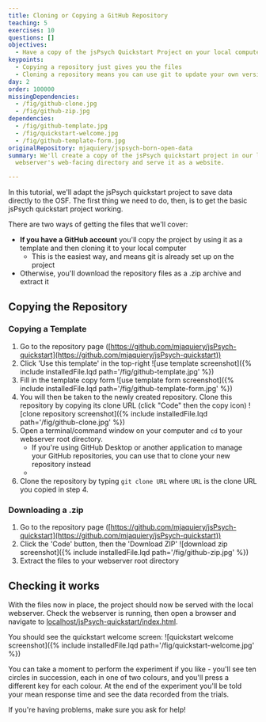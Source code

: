 ```yaml
---
title: Cloning or Copying a GitHub Repository
teaching: 5
exercises: 10
questions: []
objectives:
  - Have a copy of the jsPsych Quickstart Project on your local computer
keypoints:
  - Copying a repository just gives you the files
  - Cloning a repository means you can use git to update your own version
day: 2
order: 100000
missingDependencies:
  - /fig/github-clone.jpg
  - /fig/github-zip.jpg
dependencies:
  - /fig/github-template.jpg
  - /fig/quickstart-welcome.jpg
  - /fig/github-template-form.jpg
originalRepository: mjaquiery/jspsych-born-open-data
summary: We'll create a copy of the jsPsych quickstart project in our local
  webserver's web-facing directory and serve it as a website.

---
```

In this tutorial, we'll adapt the jsPsych quickstart project to save data directly to the OSF.
The first thing we need to do, then, is to get the basic jsPsych quickstart project working.

There are two ways of getting the files that we'll cover:
* **If you have a GitHub account** you'll copy the project by using it as a template and then cloning it to your local computer
    * This is the easiest way, and means git is already set up on the project
* Otherwise, you'll download the repository files as a .zip archive and extract it

## Copying the Repository

### Copying a Template

1. Go to the repository page ([https://github.com/mjaquiery/jsPsych-quickstart](https://github.com/mjaquiery/jsPsych-quickstart))
2. Click 'Use this template' in the top-right
![use template screenshot]({% include installedFile.lqd path='/fig/github-template.jpg' %})
3. Fill in the template copy form
![use template form screenshot]({% include installedFile.lqd path='/fig/github-template-form.jpg' %})
4. You will then be taken to the newly created repository.
Clone this repository by copying its clone URL (click "Code" then the copy icon)
![clone repository screenshot]({% include installedFile.lqd path='/fig/github-clone.jpg' %})
5. Open a terminal/command window on your computer and `cd` to your webserver root directory.
    * If you're using GitHub Desktop or another application to manage your GitHub repositories, you can use that to clone your new repository instead
    *
6. Clone the repository by typing `git clone URL` where `URL` is the clone URL you copied in step 4.

### Downloading a .zip

1. Go to the repository page ([https://github.com/mjaquiery/jsPsych-quickstart](https://github.com/mjaquiery/jsPsych-quickstart))
2. Click the 'Code' button, then the 'Download ZIP'
![download zip screenshot]({% include installedFile.lqd path='/fig/github-zip.jpg' %})
3. Extract the files to your webserver root directory


## Checking it works

With the files now in place, the project should now be served with the local webserver.
Check the webserver is running, then open a browser and navigate to [localhost/jsPsych-quickstart/index.html](http://localhost/jsPsych-quickstart/index.html).

You should see the quickstart welcome screen:
![quickstart welcome screenshot]({% include installedFile.lqd path='/fig/quickstart-welcome.jpg' %})

You can take a moment to perform the experiment if you like - you'll see ten circles in succession, each in one of two colours, and you'll press a different key for each colour.
At the end of the experiment you'll be told your mean response time and see the data recorded from the trials.

If you're having problems, make sure you ask for help!
